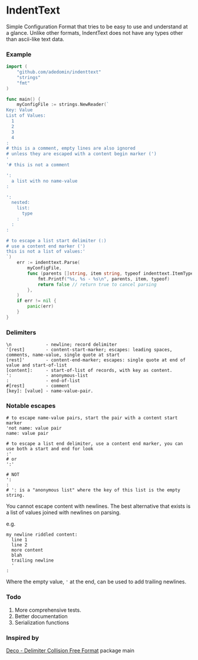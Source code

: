 # IndentText

Simple Configuration Format that tries to be easy to use and understand at a glance.
Unlike other formats, IndentText does not have any types other than ascii-like text data.

### Example

```go
import (
	"github.com/adedomin/indenttext"
	"strings"
	"fmt"
)

func main() {
	myConfigFile := strings.NewReader(`
Key: Value
List of Values:
  1
  2
  3
  4
:
# this is a comment, empty lines are also ignored
# unless they are escaped with a content begin marker (')
'
'# this is not a comment

':
  a list with no name-value
:

':
  nested:
    list:
      type
    :
  :
:

# to escape a list start delimiter (:)
# use a content end marker (')
this is not a list of values:'
`)
	err := indenttext.Parse(
		myConfigFile,
		func (parents []string, item string, typeof indenttext.ItemType) bool {
			fmt.Printf("%s, %s - %s\n", parents, item, typeof)
			return false // return true to cancel parsing
		},
	)
	if err != nil {
		panic(err)
	}
}
```

### Delimiters

```
\n             - newline; record delimiter
'[rest]        - content-start-marker; escapes: leading spaces, comments, name-value, single quote at start
[rest]'        - content-end-marker; escapes: single quote at end of value and start-of-list
[content]:     - start-of-list of records, with key as content.
':             - anonymous-list
:              - end-of-list
#[rest]        - comment
[key]: [value] - name-value-pair.
```
### Notable escapes

```
# to escape name-value pairs, start the pair with a content start marker
'not name: value pair
name: value pair

# to escape a list end delimiter, use a content end marker, you can use both a start and end for look
:'
# or
':'

# NOT
':
:
# ': is a "anonymous list" where the key of this list is the empty string.
```

You cannot escape content with newlines.
The best alternative that exists is a list of values joined with newlines on parsing.

e.g.

```
my newline riddled content:
  line 1
  line 2
  more content
  blah
  trailing newline
  '
:
```
Where the empty value, `'` at the end, can be used to add trailing newlines.

### Todo

  1. More comprehensive tests.
  2. Better documentation
  3. Serialization functions

### Inspired by

[Deco - Delimiter Collision Free Format](https://github.com/Enhex/Deco)
package main

